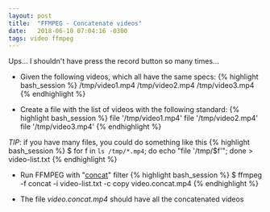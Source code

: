 ```yaml
---
layout: post
title:  "FFMPEG - Concatenate videos"
date:   2018-06-10 07:04:16 -0300
tags: video ffmpeg 
---
```

Ups... I shouldn't have press the record button so many times...

* Given the following videos, which all have the same specs:
{% highlight bash_session %}
/tmp/video1.mp4
/tmp/video2.mp4
/tmp/video3.mp4
{% endhighlight %}

* Create a file with the list of videos with the following standard:
{% highlight bash_session %}
file '/tmp/video1.mp4'
file '/tmp/video2.mp4'
file '/tmp/video3.mp4' 
{% endhighlight %}

_TIP_: if you have many files, you could do something like this
{% highlight bash_session %}
$ for f in `ls /tmp/*.mp4`; do echo "file '/tmp/$f'"; done > video-list.txt
{% endhighlight %}

* Run FFMPEG with "[concat](https://trac.ffmpeg.org/wiki/Concatenate)" filter
{% highlight bash_session %}
$ ffmpeg -f concat -i video-list.txt -c copy video.concat.mp4 
{% endhighlight %}

* The file _video.concat.mp4_ should have all the concatenated videos
